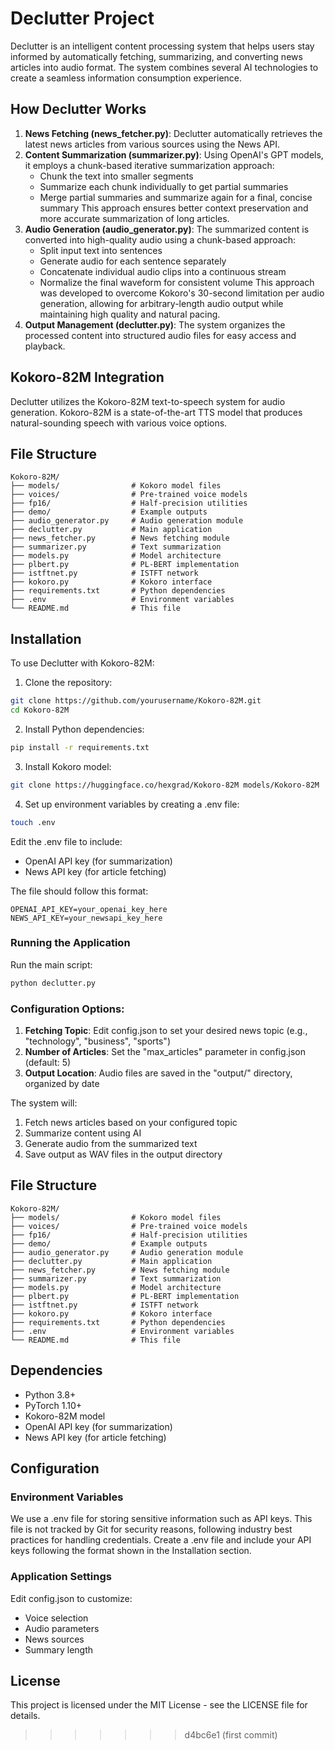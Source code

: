 # Declutter Project

Declutter is an intelligent content processing system that helps users stay informed by automatically fetching, summarizing, and converting news articles into audio format. The system combines several AI technologies to create a seamless information consumption experience.

## How Declutter Works

1. **News Fetching (news_fetcher.py)**: Declutter automatically retrieves the latest news articles from various sources using the News API.
2. **Content Summarization (summarizer.py)**: Using OpenAI's GPT models, it employs a chunk-based iterative summarization approach:
   - Chunk the text into smaller segments
   - Summarize each chunk individually to get partial summaries
   - Merge partial summaries and summarize again for a final, concise summary
   This approach ensures better context preservation and more accurate summarization of long articles.
3. **Audio Generation (audio_generator.py)**: The summarized content is converted into high-quality audio using a chunk-based approach:
   - Split input text into sentences
   - Generate audio for each sentence separately
   - Concatenate individual audio clips into a continuous stream
   - Normalize the final waveform for consistent volume
   This approach was developed to overcome Kokoro's 30-second limitation per audio generation, allowing for arbitrary-length audio output while maintaining high quality and natural pacing.
4. **Output Management (declutter.py)**: The system organizes the processed content into structured audio files for easy access and playback.

## Kokoro-82M Integration

Declutter utilizes the Kokoro-82M text-to-speech system for audio generation. Kokoro-82M is a state-of-the-art TTS model that produces natural-sounding speech with various voice options.

## File Structure

```
Kokoro-82M/
├── models/                # Kokoro model files
├── voices/                # Pre-trained voice models
├── fp16/                  # Half-precision utilities
├── demo/                  # Example outputs
├── audio_generator.py     # Audio generation module
├── declutter.py           # Main application
├── news_fetcher.py        # News fetching module
├── summarizer.py          # Text summarization
├── models.py              # Model architecture
├── plbert.py              # PL-BERT implementation
├── istftnet.py            # ISTFT network
├── kokoro.py              # Kokoro interface
├── requirements.txt       # Python dependencies
├── .env                   # Environment variables
└── README.md              # This file
```

## Installation

To use Declutter with Kokoro-82M:

1. Clone the repository:
```bash
git clone https://github.com/yourusername/Kokoro-82M.git
cd Kokoro-82M
```

2. Install Python dependencies:
```bash
pip install -r requirements.txt
```

3. Install Kokoro model:
```bash
git clone https://huggingface.co/hexgrad/Kokoro-82M models/Kokoro-82M
```

4. Set up environment variables by creating a .env file:
```bash
touch .env
```

Edit the .env file to include:
- OpenAI API key (for summarization)
- News API key (for article fetching)

The file should follow this format:
```
OPENAI_API_KEY=your_openai_key_here
NEWS_API_KEY=your_newsapi_key_here
```

### Running the Application
Run the main script:
```bash
python declutter.py
```

### Configuration Options:
1. **Fetching Topic**: Edit config.json to set your desired news topic (e.g., "technology", "business", "sports")
2. **Number of Articles**: Set the "max_articles" parameter in config.json (default: 5)
3. **Output Location**: Audio files are saved in the "output/" directory, organized by date

The system will:
1. Fetch news articles based on your configured topic
2. Summarize content using AI
3. Generate audio from the summarized text
4. Save output as WAV files in the output directory

## File Structure

```
Kokoro-82M/
├── models/                # Kokoro model files
├── voices/                # Pre-trained voice models
├── fp16/                  # Half-precision utilities
├── demo/                  # Example outputs
├── audio_generator.py     # Audio generation module
├── declutter.py           # Main application
├── news_fetcher.py        # News fetching module
├── summarizer.py          # Text summarization
├── models.py              # Model architecture
├── plbert.py              # PL-BERT implementation
├── istftnet.py            # ISTFT network
├── kokoro.py              # Kokoro interface
├── requirements.txt       # Python dependencies
├── .env                   # Environment variables
└── README.md              # This file
```

## Dependencies

- Python 3.8+
- PyTorch 1.10+
- Kokoro-82M model
- OpenAI API key (for summarization)
- News API key (for article fetching)

## Configuration

### Environment Variables
We use a .env file for storing sensitive information such as API keys. This file is not tracked by Git for security reasons, following industry best practices for handling credentials. Create a .env file and include your API keys following the format shown in the Installation section.

### Application Settings
Edit config.json to customize:
- Voice selection
- Audio parameters
- News sources
- Summary length

## License

This project is licensed under the MIT License - see the LICENSE file for details.
>>>>>>> d4bc6e1 (first commit)
